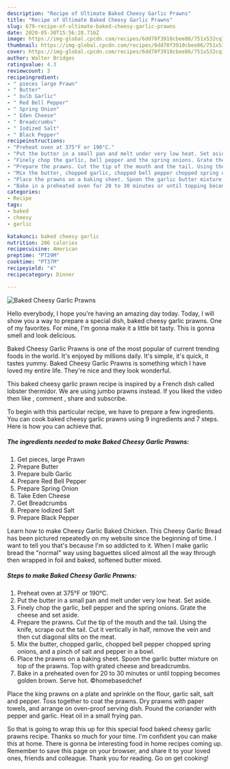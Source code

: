 ```yaml
---
description: "Recipe of Ultimate Baked Cheesy Garlic Prawns"
title: "Recipe of Ultimate Baked Cheesy Garlic Prawns"
slug: 679-recipe-of-ultimate-baked-cheesy-garlic-prawns
date: 2020-05-30T15:56:28.716Z
image: https://img-global.cpcdn.com/recipes/6dd70f3910cbee86/751x532cq70/baked-cheesy-garlic-prawns-recipe-main-photo.jpg
thumbnail: https://img-global.cpcdn.com/recipes/6dd70f3910cbee86/751x532cq70/baked-cheesy-garlic-prawns-recipe-main-photo.jpg
cover: https://img-global.cpcdn.com/recipes/6dd70f3910cbee86/751x532cq70/baked-cheesy-garlic-prawns-recipe-main-photo.jpg
author: Walter Bridges
ratingvalue: 4.3
reviewcount: 3
recipeingredient:
- " pieces large Prawn"
- " Butter"
- " bulb Garlic"
- " Red Bell Pepper"
- " Spring Onion"
- " Eden Cheese"
- " Breadcrumbs"
- " Iodized Salt"
- " Black Pepper"
recipeinstructions:
- "Preheat oven at 375°F or 190°C."
- "Put the butter in a small pan and melt under very low heat. Set aside."
- "Finely chop the garlic, bell pepper and the spring onions. Grate the cheese and set aside."
- "Prepare the prawns. Cut the tip of the mouth and the tail. Using the knife, scrape out the tail. Cut it vertically in half, remove the vein and then cut diagonal slits on the meat."
- "Mix the butter, chopped garlic, chopped bell pepper chopped spring onions, and a pinch of salt and pepper in a bowl."
- "Place the prawns on a baking sheet. Spoon the garlic butter mixture on top of the prawns. Top with grated cheese and breadcrumbs."
- "Bake in a preheated oven for 20 to 30 minutes or until topping becomes golden brown. Serve hot. ©homebasedchef"
categories:
- Recipe
tags:
- baked
- cheesy
- garlic

katakunci: baked cheesy garlic 
nutrition: 206 calories
recipecuisine: American
preptime: "PT29M"
cooktime: "PT37M"
recipeyield: "4"
recipecategory: Dinner

---
```



![Baked Cheesy Garlic Prawns](https://img-global.cpcdn.com/recipes/6dd70f3910cbee86/751x532cq70/baked-cheesy-garlic-prawns-recipe-main-photo.jpg)

Hello everybody, I hope you're having an amazing day today. Today, I will show you a way to prepare a special dish, baked cheesy garlic prawns. One of my favorites. For mine, I'm gonna make it a little bit tasty. This is gonna smell and look delicious.

Baked Cheesy Garlic Prawns is one of the most popular of current trending foods in the world. It's enjoyed by millions daily. It's simple, it's quick, it tastes yummy. Baked Cheesy Garlic Prawns is something which I have loved my entire life. They're nice and they look wonderful.

This baked cheesy garlic prawn recipe is inspired by a French dish called lobster thermidor. We are using jumbo prawns instead. If you liked the video then like , comment , share and subscribe.


To begin with this particular recipe, we have to prepare a few ingredients. You can cook baked cheesy garlic prawns using 9 ingredients and 7 steps. Here is how you can achieve that.

<!--inarticleads1-->

##### The ingredients needed to make Baked Cheesy Garlic Prawns:

1. Get  pieces, large Prawn
1. Prepare  Butter
1. Prepare  bulb Garlic
1. Prepare  Red Bell Pepper
1. Prepare  Spring Onion
1. Take  Eden Cheese
1. Get  Breadcrumbs
1. Prepare  Iodized Salt
1. Prepare  Black Pepper


Learn how to make Cheesy Garlic Baked Chicken. This Cheesy Garlic Bread has been pictured repeatedly on my website since the beginning of time. I want to tell you that&#39;s because I&#39;m so addicted to it. When I make garlic bread the &#34;normal&#34; way using baguettes sliced almost all the way through then wrapped in foil and baked, softened butter mixed. 

<!--inarticleads2-->

##### Steps to make Baked Cheesy Garlic Prawns:

1. Preheat oven at 375°F or 190°C.
1. Put the butter in a small pan and melt under very low heat. Set aside.
1. Finely chop the garlic, bell pepper and the spring onions. Grate the cheese and set aside.
1. Prepare the prawns. Cut the tip of the mouth and the tail. Using the knife, scrape out the tail. Cut it vertically in half, remove the vein and then cut diagonal slits on the meat.
1. Mix the butter, chopped garlic, chopped bell pepper chopped spring onions, and a pinch of salt and pepper in a bowl.
1. Place the prawns on a baking sheet. Spoon the garlic butter mixture on top of the prawns. Top with grated cheese and breadcrumbs.
1. Bake in a preheated oven for 20 to 30 minutes or until topping becomes golden brown. Serve hot. ©homebasedchef


Place the king prawns on a plate and sprinkle on the flour, garlic salt, salt and pepper. Toss together to coat the prawns. Dry prawns with paper towels, and arrange on oven-proof serving dish. Pound the coriander with pepper and garlic. Heat oil in a small frying pan. 

So that is going to wrap this up for this special food baked cheesy garlic prawns recipe. Thanks so much for your time. I'm confident you can make this at home. There is gonna be interesting food in home recipes coming up. Remember to save this page on your browser, and share it to your loved ones, friends and colleague. Thank you for reading. Go on get cooking!
